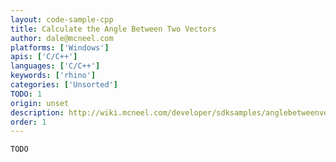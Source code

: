 ```yaml
---
layout: code-sample-cpp
title: Calculate the Angle Between Two Vectors
author: dale@mcneel.com
platforms: ['Windows']
apis: ['C/C++']
languages: ['C/C++']
keywords: ['rhino']
categories: ['Unsorted']
TODO: 1
origin: unset
description: http://wiki.mcneel.com/developer/sdksamples/anglebetweenvectors
order: 1
---
```


```cpp
TODO
```

